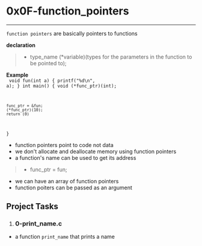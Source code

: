 # 0x0F-function_pointers

---

`function pointers` are basically pointers to functions

**declaration** <br>
>- type_name (*variable)(types for the parameters in the function to be pointed to);

**Example**<br>
<code>
void fun(int a)
{
	printf("%d\n", a);
}
int main()
{
	void (*func_ptr)(int);

	func_ptr = &fun;
	(*func_ptr)(10);
	return (0)
}
</code>

- function pointers point to code not data
- we don't allocate and deallocate memory using function pointers
- a function's name can be used to get its address

>- func_ptr = fun;

- we can have an array of function pointers
- function poiters can be passed as an argument

## Project Tasks

1. ### 0-print_name.c
- a function `print_name` that prints a name
